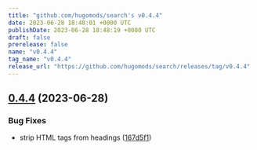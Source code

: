 ```yaml
---
title: "github.com/hugomods/search's v0.4.4"
date: 2023-06-28 18:48:01 +0000 UTC
publishDate: 2023-06-28 18:48:19 +0000 UTC
draft: false
prerelease: false
name: "v0.4.4"
tag_name: "v0.4.4"
release_url: "https://github.com/hugomods/search/releases/tag/v0.4.4"
---
```


## [0.4.4](https://github.com/hugomods/search/compare/v0.4.3...v0.4.4) (2023-06-28)


### Bug Fixes

* strip HTML tags from headings ([167d5f1](https://github.com/hugomods/search/commit/167d5f1436c158bb944055d6882f79fefe5afaac))
